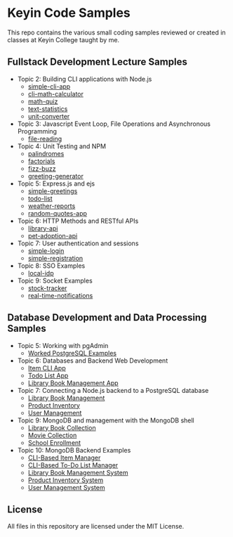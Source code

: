 # Keyin Code Samples
This repo contains the various small coding samples reviewed or created in classes at Keyin College taught by me.

## Fullstack Development Lecture Samples
- Topic 2: Building CLI applications with Node.js
  - [simple-cli-app](https://github.com/menglishca/keyin-code-samples/tree/main/cli-apps/simple-cli-app)
  - [cli-math-calculator](https://github.com/menglishca/keyin-code-samples/tree/main/cli-apps/li-math-calculator)
  - [math-quiz](https://github.com/menglishca/keyin-code-samples/tree/main/cli-apps/math-quiz)
  - [text-statistics](https://github.com/menglishca/keyin-code-samples/tree/main/cli-apps/text-statistics)
  - [unit-converter](https://github.com/menglishca/keyin-code-samples/tree/main/cli-apps/unit-converter)
- Topic 3: Javascript Event Loop, File Operations and Asynchronous Programming
  - [file-reading](https://github.com/menglishca/keyin-code-samples/tree/main/file-reading)
- Topic 4: Unit Testing and NPM
  - [palindromes](https://github.com/menglishca/keyin-code-samples/tree/main/unit-testing-examples/palindromes)
  - [factorials](https://github.com/menglishca/keyin-code-samples/tree/main/unit-testing-examples/factorial)
  - [fizz-buzz](https://github.com/menglishca/keyin-code-samples/tree/main/unit-testing-examples/fizzBuzz)
  - [greeting-generator](https://github.com/menglishca/keyin-code-samples/tree/main/unit-testing-examples/greetingGenerator)
- Topic 5: Express.js and ejs
  - [simple-greetings](https://github.com/menglishca/keyin-code-samples/tree/main/express-examples/simple-greetings)
  - [todo-list](https://github.com/menglishca/keyin-code-samples/tree/main/express-examples/todo-list)
  - [weather-reports](https://github.com/menglishca/keyin-code-samples/tree/main/express-examples/weather-reports)
  - [random-quotes-app](https://github.com/menglishca/keyin-code-samples/tree/main/express-examples/random-quotes-app)
- Topic 6: HTTP Methods and RESTful APIs
  - [library-api](https://github.com/menglishca/keyin-code-samples/tree/main/rest-api-examples/library-api)
  - [pet-adoption-api](https://github.com/menglishca/keyin-code-samples/tree/main/rest-api-examples/pet-adoption-api)
- Topic 7: User authentication and sessions
  - [simple-login](https://github.com/menglishca/keyin-code-samples/blob/main/user-authentication-examples/simple-login)
  - [simple-registration](https://github.com/menglishca/keyin-code-samples/blob/main/user-authentication-examples/simple-registration)
- Topic 8: SSO Examples
  - [local-idp](https://github.com/menglishca/keyin-code-samples/blob/main/sso-examples/local-idp)
- Topic 9: Socket Examples
  - [stock-tracker](https://github.com/menglishca/keyin-code-samples/blob/main/socket-examples/stock-tracker)
  - [real-time-notifications](https://github.com/menglishca/keyin-code-samples/blob/main/socket-examples/real-time-notifications)

## Database Development and Data Processing Samples
- Topic 5: Working with pgAdmin
  - [Worked PostgreSQL Examples](https://github.com/menglishca/keyin-code-samples/tree/main/pgadmin-examples)
- Topic 6: Databases and Backend Web Development
  - [Item CLI App](https://github.com/menglishca/keyin-code-samples/tree/main/postgres-backend-examples/item-cli-app)
  - [Todo List App](https://github.com/menglishca/keyin-code-samples/tree/main/postgres-backend-examples/todo-list-app)
  - [Library Book Management App](https://github.com/menglishca/keyin-code-samples/tree/main/postgres-backend-examples/library-book-management-app)
- Topic 7: Connecting a Node.js backend to a PostgreSQL database
  - [Library Book Management](https://github.com/menglishca/keyin-code-samples/tree/main/express-postgres-examples/library-book-management)
  - [Product Inventory](https://github.com/menglishca/keyin-code-samples/tree/main/express-postgres-examples/product-inventory)
  - [User Management](https://github.com/menglishca/keyin-code-samples/tree/main/express-postgres-examples/user-management)
- Topic 9: MongoDB and management with the MongoDB shell
  - [Library Book Collection](https://github.com/menglishca/keyin-code-samples/tree/main/mongodb-compass/library-book-collection)
  - [Movie Collection](https://github.com/menglishca/keyin-code-samples/tree/main/mongodb-compass/movie-collection)
  - [School Enrollment](https://github.com/menglishca/keyin-code-samples/tree/main/mongodb-compass/school-enrollment)
- Topic 10: MongoDB Backend Examples
  - [CLI-Based Item Manager](https://github.com/menglishca/keyin-code-samples/tree/main/mongodb-backend-examples/item-manager/base)
  - [CLI-Based To-Do List Manager](https://github.com/menglishca/keyin-code-samples/tree/main/mongodb-backend-examples/todo-list-manager/base)
  - [Library Book Management System](https://github.com/menglishca/keyin-code-samples/tree/main/mongodb-backend-examples/library-book-management/base)
  - [Product Inventory System](https://github.com/menglishca/keyin-code-samples/tree/main/mongodb-backend-examples/product-inventory/base)
  - [User Management System](https://github.com/menglishca/keyin-code-samples/tree/main/mongodb-backend-examples/user-management/base)
## License
All files in this repository are licensed under the MIT License.